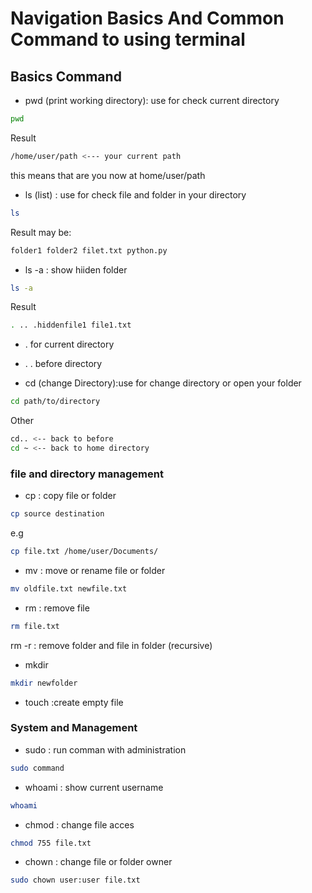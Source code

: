 # Navigation Basics And Common Command to using terminal

## Basics Command

-   pwd (print working directory): 
  use for check current directory
  
```bash
pwd
```

Result
```bash
/home/user/path <--- your current path
```
this means that are you now at home/user/path 



-   ls (list) : use for check file and folder in your directory
```bash
ls
```

Result may be:
```bash
folder1 folder2 filet.txt python.py
```

-   ls -a : show hiiden folder 
```bash
ls -a
```

Result
```bash
. .. .hiddenfile1 file1.txt
```

-   .   for current directory
-   . .     before directory

-   cd (change Directory):use for change directory or open your folder
```bash
cd path/to/directory
```

Other 
```bash
cd.. <-- back to before
cd ~ <-- back to home directory
```

###  file and directory management 

-  cp : copy file or folder
```bash
cp source destination
```

e.g
```bash
cp file.txt /home/user/Documents/
```

- mv : move or rename file or folder

```bash
mv oldfile.txt newfile.txt
```

- rm : remove file

```bash
rm file.txt
```
  rm -r <directory >: remove folder and file in folder (recursive)

- mkdir

```bash
mkdir newfolder
```

- touch :create empty file 

### System and Management
- sudo : run comman with administration
```bash
sudo command
```
- whoami : show current username
```bash
whoami
```

- chmod : change file acces
```bash
chmod 755 file.txt
```

- chown : change file or folder owner
```bash
sudo chown user:user file.txt
```


